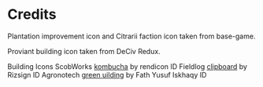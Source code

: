 # Credits

Plantation improvement icon and Citrarii faction icon taken from base-game.

Proviant building icon taken from DeCiv Redux.

Building Icons
ScobWorks [kombucha](https://thenounproject.com/icon/kombucha-4819551/) by rendicon ID
Fieldlog [clipboard](https://thenounproject.com/icon/clipboard-6765640/) by Rizsign ID
Agronotech [green uilding](https://thenounproject.com/icon/green-building-7737610/) by Fath Yusuf Iskhaqy ID

